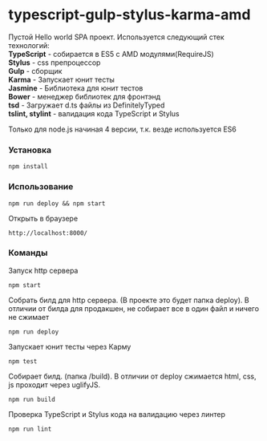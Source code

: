 # typescript-gulp-stylus-karma-amd

Пустой Hello world SPA проект. Используется следующий стек технологий:  
**TypeScript** - собирается в ES5 с AMD модулями(RequireJS)  
**Stylus** - css препроцессор  
**Gulp** - сборщик  
**Karma** - Запускает юнит тесты  
**Jasmine** - Библиотека для юнит тестов  
**Bower** - менеджер библиотек для фронтэнд  
**tsd** - Загружает d.ts файлы из DefinitelyTyped  
**tslint, stylint** - валидация кода TypeScript и Stylus

Только для node.js начиная 4 версии, т.к. везде используется ES6
### Установка
```
npm install
```

### Использование
```
npm run deploy && npm start
```

Открыть в браузере
```
http://localhost:8000/
```

### Команды
Запуск http сервера
```
npm start
```

Собрать билд для http сервера. (В проекте это будет папка deploy). В отличии от билда для продакшен, не собирает все в один файл и ничего не сжимает
```
npm run deploy
```

Запускает юнит тесты через Карму
```
npm test
```

Собирает билд. (папка /build). В отличии от deploy сжимается html, css, js проходит через uglifyJS.
```
npm run build
```

Проверка TypeScript и Stylus кода на валидацию через линтер
```
npm run lint
```